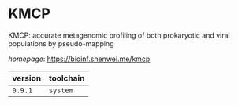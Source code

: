 # KMCP

KMCP: accurate metagenomic profiling of both prokaryotic and viral populations by pseudo-mapping

*homepage*: <https://bioinf.shenwei.me/kmcp>

version | toolchain
--------|----------
``0.9.1`` | ``system``
